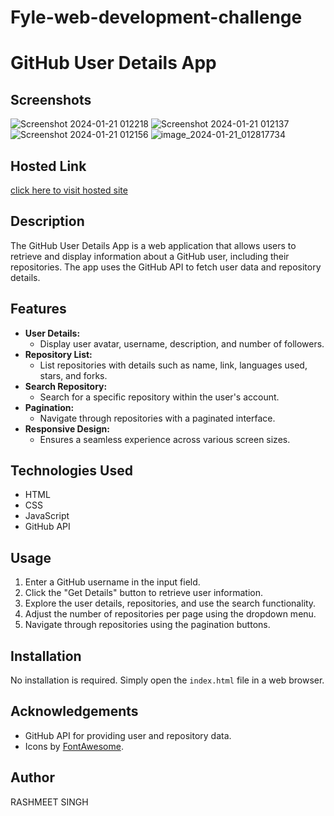 # Fyle-web-development-challenge
# GitHub User Details App

## Screenshots
![Screenshot 2024-01-21 012218](https://github.com/rash-meet/Fyle-web-development-challenge/assets/113365662/818cb1d1-166a-4ba1-9336-350c1ae5b34d)
![Screenshot 2024-01-21 012137](https://github.com/rash-meet/Fyle-web-development-challenge/assets/113365662/5dac74eb-d618-449d-8cb2-72bf964d7836)
![Screenshot 2024-01-21 012156](https://github.com/rash-meet/Fyle-web-development-challenge/assets/113365662/2a605727-e4a4-4d15-b128-4032c9347ad0)
![image_2024-01-21_012817734](https://github.com/rash-meet/Fyle-web-development-challenge/assets/113365662/8f73a7ab-90a8-464e-ae37-2b3a24c5f59a)

## Hosted Link
[click here to visit hosted site](https://fylechallengegithubuserdetailrashmeet.netlify.app)

## Description

The GitHub User Details App is a web application that allows users to retrieve and display information about a GitHub user, including their repositories. The app uses the GitHub API to fetch user data and repository details.

## Features

- **User Details:**
  - Display user avatar, username, description, and number of followers.
- **Repository List:**
  - List repositories with details such as name, link, languages used, stars, and forks.
- **Search Repository:**
  - Search for a specific repository within the user's account.
- **Pagination:**
  - Navigate through repositories with a paginated interface.
- **Responsive Design:**
  - Ensures a seamless experience across various screen sizes.

## Technologies Used

- HTML
- CSS
- JavaScript
- GitHub API

## Usage

1. Enter a GitHub username in the input field.
2. Click the "Get Details" button to retrieve user information.
3. Explore the user details, repositories, and use the search functionality.
4. Adjust the number of repositories per page using the dropdown menu.
5. Navigate through repositories using the pagination buttons.

## Installation

No installation is required. Simply open the `index.html` file in a web browser.

## Acknowledgements

- GitHub API for providing user and repository data.
- Icons by [FontAwesome](https://fontawesome.com/).

## Author

RASHMEET SINGH
